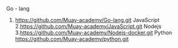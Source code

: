 Go - lang
1. https://github.com/Muay-academy/Go-lang.git
JavaScript
2.https://github.com/Muay-academy/JavaScript.git
Nodejs
3.https://github.com/Muay-academy/Nodejs-docker.git
Python
https://github.com/Muay-academy/python.git
